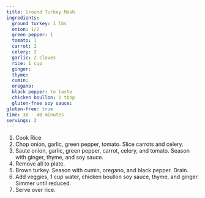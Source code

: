 ```yaml
---
title: Ground Turkey Mash
ingredients:
  ground turkey: 1 lbs
  onion: 1/2
  green pepper: 1
  tomato: 1
  carrot: 2
  celery: 2
  garlic: 2 cloves
  rice: 1 cup
  ginger:
  thyme:
  cumin:
  oregano:
  black pepper: to taste
  chicken boullon: 1 tbsp
  gluten-free soy sauce: 
gluten-free: true
time: 30 - 40 minutes
servings: 2
---
```


1. Cook Rice
2. Chop onion, garlic, green pepper, tomato. Slice carrots and celery.
3. Saute onion, garlic, green pepper, carrot, celery, and tomato. Season with
   ginger, thyme, and soy sauce.
4. Remove all to plate.
5. Brown turkey. Season with cumin, oregano, and black pepper. Drain.
6. Add veggies, 1 cup water, chicken boullon soy sauce, thyme, and ginger. 
   Simmer until reduced.
7. Serve over rice.
